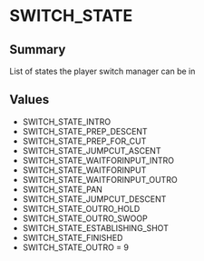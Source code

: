 # SWITCH_STATE

## Summary
List of states the player switch manager can be in

## Values
* SWITCH_STATE_INTRO
* SWITCH_STATE_PREP_DESCENT
* SWITCH_STATE_PREP_FOR_CUT
* SWITCH_STATE_JUMPCUT_ASCENT
* SWITCH_STATE_WAITFORINPUT_INTRO
* SWITCH_STATE_WAITFORINPUT
* SWITCH_STATE_WAITFORINPUT_OUTRO
* SWITCH_STATE_PAN
* SWITCH_STATE_JUMPCUT_DESCENT
* SWITCH_STATE_OUTRO_HOLD
* SWITCH_STATE_OUTRO_SWOOP
* SWITCH_STATE_ESTABLISHING_SHOT
* SWITCH_STATE_FINISHED
* SWITCH_STATE_OUTRO = 9